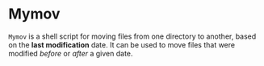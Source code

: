 # Mymov

`Mymov` is a shell script for moving files from one directory to another, based on the **last modification** date. It can be used to move files that were modified *before* or *after* a given date.
